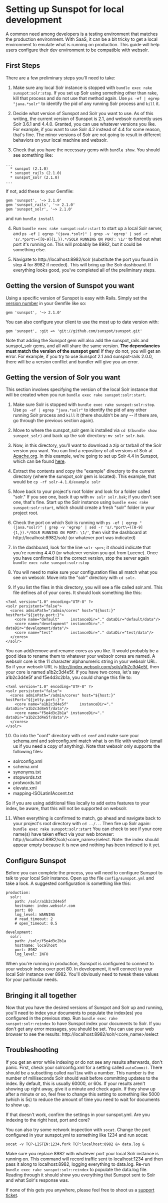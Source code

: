 # Setting up Sunspot for local development

A common need among developers is a testing environment that matches the production environment. With SaaS, it can be a bit tricky to get a local environment to emulate what is running on production. This guide will help users configure their dev environment to be compatible with websolr.

## First Steps

There are a few preliminary steps you'll need to take:

1. Make sure any local Solr instance is stopped with `bundle exec rake sunspot:solr:stop`. If you set up Solr using something other than rake, kill that process and do not use that method again. Use `ps -ef | egrep "java.*solr"` to identify the pid of any running Solr process and `kill` it.

2. Decide what version of Sunspot and Solr you want to use. As of this writing, the current version of Sunspot is 2.1, and websolr currently uses Solr 3.6.1 and 4.4.0. Granted, you can use whatever versions you like. For example, if you want to use Solr 4.2 instead of 4.4 for some reason, that's fine. The minor versions of Solr are not going to result in different behaviors on your local machine and websolr.

3. Check that you have the necessary gems with `bundle show`. You should see something like:

```
...
  * sunspot (2.1.0)
  * sunspot_rails (2.1.0)
  * sunspot_solr (2.1.0)
...
```

If not, add these to your Gemfile:

```
gem 'sunspot', '~> 2.1.0'
gem 'sunspot_rails', '~> 2.1.0'
gem 'sunspot_solr', '~> 2.1.0'
```

and run `bundle install`

4. Run `bundle exec rake sunspot:solr:start` to start up a local Solr server, and `ps -ef | egrep "(java.*solr)" | grep -v 'egrep' | sed -r 's/.*port\=([0-9]{1,}).*/SOLR RUNNING ON PORT: \1/'` to find out what port it's running on. This will probably be 8982, but it could be something else.

5. Navigate to http://localhost:8982/solr (substitute the port you found in step 4 for 8982 if needed). This will bring up the Solr dashboard. If everything looks good, you've completed all of the preliminary steps.


## Getting the version of Sunspot you want

Using a specific version of Sunspot is easy with Rails. Simply set the [version number](https://rubygems.org/gems/sunspot/versions) in your Gemfile like so:

`gem 'sunspot', '~> 2.1.0'`

You can also configure your client to use the most up to date version with:

`gem 'sunspot', :git => 'git://github.com/sunspot/sunspot.git'`

Note that adding the Sunspot gem will also add the sunspot_rails and sunspot_solr gems, and all will share the same version. **The dependancies must match the version of the sunspot gem!** If they do not, you will get an error. For example, if you try to use Sunspot 2.1 and sunspot-rails 2.0.0, there will be a version conflict and bundler will give you an error.


## Getting the version of Solr you want

This section involves specifying the version of the local Solr instance that will be created when you run `bundle exec rake sunspot:solr:start`.

1. Make sure Solr is stopped with `bundle exec rake sunspot:solr:stop`. Use `ps -ef | egrep "java.*solr"` to identify the pid of any other running Solr process and `kill` it (there shouldn't be any -- if there are, go through the previous section again).

2. Move to where the sunspot_solr gem is installed via `cd $(bundle show sunspot_solr)` and back up the solr directory: `mv solr solr.bak`.

3. Now, in this directory, you'll want to download a zip or tarball of the Solr version you want. You can find a repository of all versions of Solr at [Apache.org](http://archive.apache.org/dist/lucene/solr/). In this example, we're going to set up Solr 4.4 in Sunspot, which can be found [here](http://archive.apache.org/dist/lucene/solr/4.4.0/).

4. Extract the contents and copy the "example" directory to the current directory (where the sunspot_solr gem is located). This example, that would be `cp -rf solr-4.1.0/example solr`

5. Move back to your project's root folder and look for a folder called "solr." If you see one, back it up with `mv solr solr.bak`; if you don't see one, that's fine. Start up the Solr instance using `bundle exec rake sunspot:solr:start`, which should create a fresh "solr" folder in your project root.

6. Check the port on which Solr is running with `ps -ef | egrep "(java.*solr)" | grep -v 'egrep' | sed -r 's/.*port\=([0-9]{1,}).*/SOLR RUNNING ON PORT: \1/'`, then visit the dashboard at http://localhost:8982/solr/ (or whatever port was indicated)

7. In the dashboard, look for the line `solr-spec`; it should indicate that you're running 4.4.0 (or whatever version you got from Lucene). Once you have confirmed it is the correct version, stop the server again `bundle exec rake sunspot:solr:stop`

8. You will need to make sure your configuration files all match what you see on websolr. Move into the "solr" directory with `cd solr`.

9. If you list the files in this directory, you will see a file called solr.xml. This file defines all of your cores. It should look something like this:

```
<?xml version="1.0" encoding="UTF-8" ?>
<solr persistent="false">
  <cores adminPath="/admin/cores" host="${host:}" hostPort="${jetty.port:}">
    <core name="default"     instanceDir="." dataDir="default/data"/>
    <core name="development" instanceDir="." dataDir="development/data"/>
    <core name="test"        instanceDir="." dataDir="test/data"/>
  </cores>
</solr>
```

You can add/remove and rename cores as you like. It would probably be a good idea to rename them to whatever your websolr cores are named. A websolr core is the 11 character alphanumeric string in your websolr URL. So if your websolr URL is http://index.websolr.com/solr/a1b2c3d4e5f, then your core is named a1b2c3d4e5f. If you have two cores, let's say a1b2c3d4e5f and f5e4d3c2b1a, you could change this file to:

```
<?xml version="1.0" encoding="UTF-8" ?>
<solr persistent="false">
  <cores adminPath="/admin/cores" host="${host:}" hostPort="${jetty.port:}">
    <core name="a1b2c3d4e5f"     instanceDir="." dataDir="a1b2c3d4e5f/data"/>
    <core name="f5e4d3c2b1a" instanceDir="." dataDir="a1b2c3d4e5f/data"/>
  </cores>
</solr>
```

10. Go into the "conf" directory with `cd conf` and make sure your schema.xml and solrconfig.xml match what is on file with websolr (email us if you need a copy of anything). Note that websolr only supports the following files:

- solrconfig.xml
- schema.xml
- synonyms.txt
- stopwords.txt
- protwords.txt
- elevate.xml
- mapping-ISOLatin1Accent.txt

So if you are using additional files locally to add extra features to your index, be aware, that this will not be supported on websolr.

11. When everything is confirmed to match, go ahead and navigate back to your project's root directory with `cd ../..`. Then fire up Solr again: `bundle exec rake sunspot:solr:start` You can check to see if your core name(s) have taken effect via your web browser: http://localhost:8982/solr/<core_name>/select. Note: the index should appear empty because it is new and nothing has been indexed to it yet.


## Configure Sunspot

Before you can complete the process, you will need to configure Sunspot to talk to your local Solr instance. Open up the file `config/sunspot.yml` and take a look. A suggested configuration is something like this:

```
production:
  solr:
    path: /solr/a1b2c3d4e5f
    hostname: index.websolr.com
    port: 80
    log_level: WARNING
    # read_timeout: 2
    # open_timeout: 0.5

development:
  solr:
    path: /solr/f5e4d3c2b1a
    hostname: localhost
    port: 8982
    log_level: INFO
```

When you're running in production, Sunspot is configured to connect to your websolr index over port 80. In development, it will connect to your local Solr instance over 8982. You'll obviously need to tweak these values for your particular needs. 


## Bringing it all together

Now that you have the desired versions of Sunspot and Solr up and running, you'll need to index your documents to populate the index(es) you configured in the previous step. Run `bundle exec rake sunspot:solr:reindex` to have Sunspot index your documents to Solr. If you don't get any error messages, you should be set. You can use your web browser to see the results: http://localhost:8982/solr/<core_name>/select


## Troubleshooting

If you get an error while indexing or do not see any results afterwards, don't panic. First, check your solrconfig.xml for a setting called `autoCommit`. There should be a subsetting called `maxTime` with a number. This number is the number of milliseconds Solr should wait before committing updates to the index. By default, this is usually 60000, or 60s. If your results aren't showing up right away, give it a minute and check again. If they show up after a minute or so, feel free to change this setting to something like 5000 (which is 5s) to reduce the amount of time you need to wait for documents to show up.

If that doesn't work, confirm the settings in your sunspot.yml. Are you indexing to the right host, port and core?

You can also try some network inspection with `socat`. Change the port configured in your sunspot.yml to something like 1234 and run socat:

`socat -v TCP-LISTEN:1234,fork TCP:localhost:8982 &> data.log &`

Make sure you replace 8982 with whatever port your local Solr instance is running on. This command will record traffic sent to localhost:1234 and then pass it along to localhost:8982, logging everything to data.log. Re-run `bundle exec rake sunspot:solr:reindex` to populate the data.log file. Reading through it should show you everything that Sunspot sent to Solr and what Solr's response was.

If none of this gets you anywhere, please feel free to shoot us a [support ticket](http://help.websolr.com).